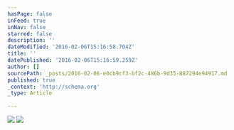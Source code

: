 ```yaml
---
hasPage: false
inFeed: true
inNav: false
starred: false
description: ''
dateModified: '2016-02-06T15:16:58.704Z'
title: ''
datePublished: '2016-02-06T15:16:59.259Z'
author: []
sourcePath: _posts/2016-02-06-e0cb9cf3-bf2c-486b-9d35-887294e94917.md
published: true
_context: 'http://schema.org'
_type: Article

---
```

![](https://the-grid-user-content.s3-us-west-2.amazonaws.com/8a4edfcf-9e5a-4b49-b5ce-942e392018f3.jpg)
![](https://the-grid-user-content.s3-us-west-2.amazonaws.com/25ac0dbf-0c97-456a-9bd1-8ef25d26cd85.jpg)